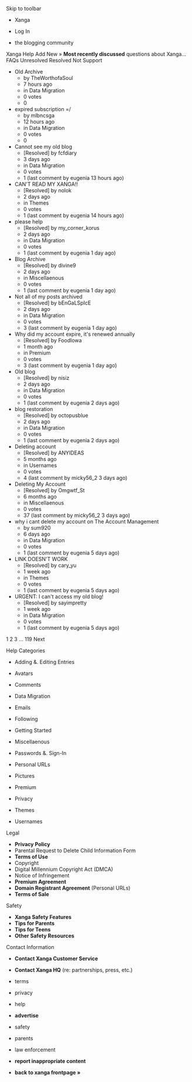 Skip to toolbar

*   Xanga

*   Log In

*   the blogging community

Xanga Help Add New » **Most recently discussed** questions about Xanga… FAQs Unresolved Resolved Not Support

*   Old Archive
    *   by TheWorthofaSoul
    *   7 hours ago
    *   in Data Migration
    *   0 votes
    *   0
*   expired subscription =/
    *   by mlbncsga
    *   12 hours ago
    *   in Data Migration
    *   0 votes
    *   0
*   Cannot see my old blog
    *   \[Resolved\] by fcfdiary
    *   3 days ago
    *   in Data Migration
    *   0 votes
    *   1 (last comment by eugenia 13 hours ago)
*   CAN'T READ MY XANGA!!
    *   \[Resolved\] by nolok
    *   2 days ago
    *   in Themes
    *   0 votes
    *   1 (last comment by eugenia 14 hours ago)
*   please help
    *   \[Resolved\] by my\_corner\_korus
    *   2 days ago
    *   in Data Migration
    *   0 votes
    *   1 (last comment by eugenia 1 day ago)
*   Blog Archive
    *   \[Resolved\] by divine9
    *   2 days ago
    *   in Miscellaenous
    *   0 votes
    *   1 (last comment by eugenia 1 day ago)
*   Not all of my posts archived
    *   \[Resolved\] by bEnGaLSpIcE
    *   2 days ago
    *   in Data Migration
    *   0 votes
    *   3 (last comment by eugenia 1 day ago)
*   Why did my account expire, it's renewed annually
    *   \[Resolved\] by FoodIowa
    *   1 month ago
    *   in Premium
    *   0 votes
    *   3 (last comment by eugenia 1 day ago)
*   Old blog
    *   \[Resolved\] by nisiz
    *   2 days ago
    *   in Data Migration
    *   0 votes
    *   1 (last comment by eugenia 2 days ago)
*   blog restoration
    *   \[Resolved\] by octopusblue
    *   2 days ago
    *   in Data Migration
    *   0 votes
    *   1 (last comment by eugenia 2 days ago)
*   Deleting account
    *   \[Resolved\] by ANYIDEAS
    *   5 months ago
    *   in Usernames
    *   0 votes
    *   4 (last comment by micky56\_2 3 days ago)
*   Deleting My Account
    *   \[Resolved\] by Omgwtf\_St
    *   6 months ago
    *   in Miscellaenous
    *   0 votes
    *   37 (last comment by micky56\_2 3 days ago)
*   why i cant delete my account on The Account Management
    *   by sum920
    *   6 days ago
    *   in Data Migration
    *   0 votes
    *   1 (last comment by eugenia 5 days ago)
*   LINK DOESN'T WORK
    *   \[Resolved\] by cary\_yu
    *   1 week ago
    *   in Themes
    *   0 votes
    *   1 (last comment by eugenia 5 days ago)
*   URGENT: I can't access my old blog!
    *   \[Resolved\] by sayimpretty
    *   1 week ago
    *   in Data Migration
    *   0 votes
    *   1 (last comment by eugenia 5 days ago)

1 2 3 ... 119 Next

Help Categories

*   Adding &. Editing Entries
*   Avatars
*   Comments
*   Data Migration
*   Emails
*   Following
*   Getting Started
*   Miscellaenous

*   Passwords &. Sign-In
*   Personal URLs
*   Pictures
*   Premium
*   Privacy
*   Themes
*   Usernames

Legal

*   **Privacy Policy**
*   Parental Request to Delete Child Information Form
*   **Terms of Use**
*   Copyright
*   Digital Millennium Copyright Act (DMCA)
*   Notice of Infringement
*   **Premium Agreement**
*   **Domain Registrant Agreement** (Personal URLs)
*   **Terms of Sale**

Safety

*   **Xanga Safety Features**
*   **Tips for Parents**
*   **Tips for Teens**
*   **Other Safety Resources**

Contact Information

*   **Contact Xanga Customer Service**
*   **Contact Xanga HQ** (re: partnerships, press, etc.)

*   terms
*   privacy
*   help
*   **advertise**

*   safety
*   parents
*   law enforcement
*   **report inappropriate content**

*   **back to xanga frontpage »**